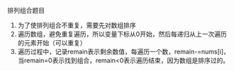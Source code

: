 排列组合题目  
1. 为了使排列组合不重复，需要先对数组排序  
2. 遍历数组，避免重复遍历，所以变量下标从0开始，然后每递归从上一次遍历的元素开始（可以重复）
3. 遍历过程中，记录remain表示剩余数值，每遍历一个数，remain-=nums[i]，当remain=0表示找到组合，remain<0表示遍历结束，因为数组是排序过的。